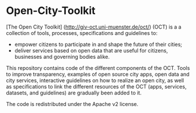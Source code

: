 # Open-City-Toolkit

[The Open City Toolkit] (http://giv-oct.uni-muenster.de/oct/) (OCT) is a a collection of tools, processes, specifications and guidelines to: 
- empower citizens to participate in and shape the future of their cities; 
- deliver services based on open data that are useful for citizens, businesses and governing bodies alike.

This repository contains code of the different components of the OCT. Tools to improve transparency, examples of open source city apps, open data and city services, interactive guidelines on how to realize an open city, as well as specifications to link the different resources
of the OCT (apps, services, datasets, and guidelines) are gradually been added to it.

The code is redistributed under the Apache v2 license. 
